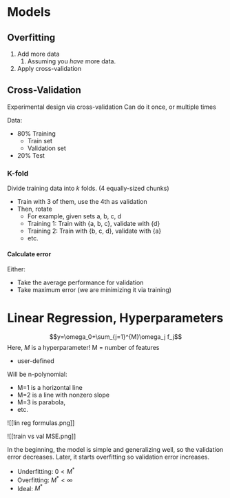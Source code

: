 # Models
## Overfitting
1. Add more data
	1. Assuming you *have* more data.
2. Apply cross-validation


## Cross-Validation
Experimental design via cross-validation
Can do it once, or multiple times

Data:
- 80% Training
	- Train set
	- Validation set
- 20% Test

### K-fold
Divide training data into *k* folds.
(4 equally-sized chunks)

- Train with 3 of them, use the 4th as validation
- Then, rotate
	- For example, given sets a, b, c, d
	- Training 1: Train with {a, b, c}, validate with {d}
	- Training 2: Train with {b, c, d}, validate with {a}
	- etc.

#### Calculate error
Either:
- Take the average performance for validation
- Take maximum error (we are minimizing it via training)


# Linear Regression, Hyperparameters
$$y=\omega_0+\sum_{j=1}^{M}\omega_j f_j$$
Here, $M$ is a hyperparameter!
M = number of features
- user-defined

Will be n-polynomial:
- M=1 is a horizontal line
- M=2 is a line with nonzero slope
- M=3 is parabola,
- etc.

![[lin reg formulas.png]]

![[train vs val MSE.png]]

In the beginning, the model is simple and generalizing well, so the validation error decreases.
Later, it starts overfitting so validation error increases.

- Underfitting: $0 < M^*$
- Overfitting: $M^* < \infty$
- Ideal: $M^*$


